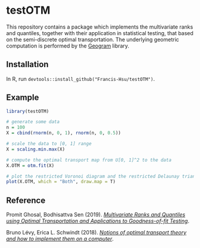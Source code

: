 # testOTM
This repository contains a package which implements the multivariate ranks and quantiles, together with their application in statistical testing, that based on the semi-discrete optimal transportation. The underlying geometric computation is performed by the [Geogram](http://alice.loria.fr/index.php/software/4-library/75-geogram.html) library.

## Installation
In R, run `devtools::install_github("Francis-Hsu/testOTM")`.

## Example
```R
library(testOTM)

# generate some data
n = 100
X = cbind(rnorm(n, 0, 1), rnorm(n, 0, 0.5))

# scale the data to [0, 1] range
X = scaling.min.max(X)

# compute the optimal transport map from U[0, 1]^2 to the data
X.OTM = otm.fit(X)

# plot the restricted Voronoi diagram and the restricted Delaunay triangulation 
plot(X.OTM, which = "Both", draw.map = T)
```

## Reference
Promit Ghosal, Bodhisattva Sen (2019). [*Multivariate Ranks and Quantiles using Optimal Transportation and Applications to Goodness-of-fit Testing*](https://arxiv.org/abs/1905.05340).

Bruno Lévy, Erica L. Schwindt (2018). [*Notions of optimal transport theory and how to implement them on a computer*](https://doi.org/10.1016/j.cag.2018.01.009).
